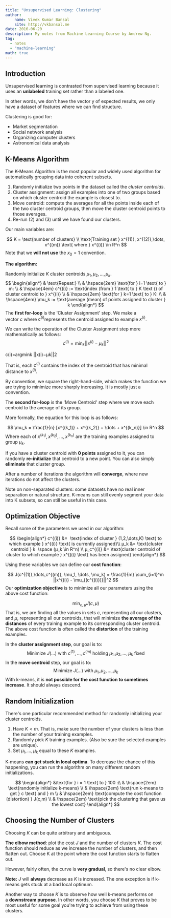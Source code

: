 ```yaml
---
title: "Unsupervised Learning: Clustering"
author: 
    name: Vivek Kumar Bansal
    site: http://vkbansal.me
date: 2016-06-20
description: My notes from Machine Learning Course by Andrew Ng.
tag:
  - notes
  - "machine-learning"
math: true
---
```


## Introduction

Unsupervised learning is contrasted from supervised learning because it uses an **unlabeled** training set rather than a labeled one.

In other words, we don't have the vector y of expected results, we only have a dataset of features where we can find structure.

Clustering is good for:

- Market segmentation
- Social network analysis
- Organizing computer clusters
- Astronomical data analysis

## K-Means Algorithm

The K-Means Algorithm is the most popular and widely used algorithm for automatically grouping data into coherent subsets.

1. Randomly initialize two points in the dataset called the *cluster centroids*.
2. Cluster assignment: assign all examples into one of two groups based on which cluster centroid the example is closest to.
3. Move centroid: compute the averages for all the points inside each of the two cluster centroid groups, then move the cluster centroid points to those averages.
4. Re-run (2) and (3) until we have found our clusters.

Our main variables are:

$$
K = \text{number of clusters} \\
\text{Training set } x^{(1)}, x^{(2)},\dots, x^{(m)} \text{ where } x^{(i)} \in R^n
$$
Note that we **will not use** the $x_0=1$ convention.

**The algorithm:**

Randomly initialize $K$ cluster centroids $\mu_1, \mu_2, \dots, \mu_k$.
$$
\begin{align*}
& \text{Repeat:} \\
& \hspace{2em} \text{for } i=1 \text{ to } m: \\
& \hspace{4em} c^{(i)} := \text{index (from } 1 \text{ to } K \text {) of cluster centroid to } x^{(i)}  \\
& \hspace{2em} \text{for } k=1 \text{ to } K: \\
& \hspace{4em} \mu_k := \text{average (mean) of points assigned to cluster } k 
\end{align*}
$$
The **first for-loop** is the 'Cluster Assignment' step. We make a vector $c$ where $c^{(i)} $represents the centroid assigned to example $x^{(i)}$.

We can write the operation of the Cluster Assignment step more mathematically as follows:
$$
c^{(i)} = \min_k ||x^{(i)} - \mu_k||^2
$$


c(i)=argmink ||x(i)−μk||2

That is, each $c^{(i)}$ contains the index of the centroid that has minimal distance to $x^{(i)}$.

By convention, we square the right-hand-side, which makes the function we are trying to minimize more sharply increasing. It is mostly just a convention.

The **second for-loop** is the 'Move Centroid' step where we move each centroid to the average of its group.

More formally, the equation for this loop is as follows:

$$
\mu_k = \frac{1}{n} [x^{(k_1)} + x^{(k_2)} + \dots + x^{(k_n)}] \in R^n
$$
Where each of $x^{(k_1)},x^{(k_2)},\dots,x^{(k_n)}$ are the training examples assigned to group $μ_k$.

If you have a cluster centroid with **0 points** assigned to it, you can randomly **re-initialize** that centroid to a new point. You can also simply **eliminate** that cluster group.

After a number of iterations the algorithm will **converge**, where new iterations do not affect the clusters.

Note on non-separated clusters: some datasets have no real inner separation or natural structure. K-means can still evenly segment your data into K subsets, so can still be useful in this case.

## Optimization Objective

Recall some of the parameters we used in our algorithm:

$$
\begin{align*}
c^{(i)} &=  \text{index of cluster } (1,2,\dots,K) \text{ to which example } x^{(i)} \text{ is currently assigned}\\
μ_k &= \text{cluster centroid } k  \space (μ_k \in R^n) \\
μ_c^{(i)} &= \text{cluster centroid of cluster to which example } x^{(i)} \text{ has been assigned}
\end{align*}
$$

Using these variables we can define our **cost function**:

$$
J(c^{(1)},\dots,c^{(m)}, \mu_1, \dots, \mu_k) = \frac{1}{m} \sum_{i=1}^m ||x^{(i)} - \mu_{(c^{(i)})}||^2
$$
Our **optimization objective** is to minimize all our parameters using the above cost function:

$$
\min_{c,\mu} J(c, \mu)
$$
That is, we are finding all the values in sets $c$, representing all our clusters, and $\mu$, representing all our centroids, that will minimize **the average of the distances** of every training example to its corresponding cluster centroid. The above cost function is often called the **distortion** of the training examples.

In the **cluster assignment step**, our goal is to:
$$
\text{Minimize } J(\dots) \text{ with } c^{(1)}, \dots, c^{(m)} \text{ holding } \mu_1, \mu_2, \dots, \mu_k \text{ fixed}
$$
In the **move centroid** step, our goal is to:
$$
\text{Minimize } J(\dots) \text{ with }  \mu_1, \mu_2, \dots, \mu_k
$$
With k-means, it is **not possible for the cost function to sometimes increase**. It should always descend.

## Random Initialization

There's one particular recommended method for randomly initializing your cluster centroids.

1. Have $K<m$. That is, make sure the number of your clusters is less than the number of your training examples.
2. Randomly pick $K$ training examples. (Also be sure the selected examples are unique).
3. Set $μ_1,\dots,μ_k$ equal to these $K$ examples.

K-means **can get stuck in local optima**. To decrease the chance of this happening, you can run the algorithm on many different random initializations.

$$
\begin{align*}
&\text{for } i = 1 \text{ to } 100 :\\
& \hspace{2em} \text{randomly initialize k-means} \\
& \hspace{2em} \text{run k-means to get } c \text{ and } m \\
& \hspace{2em}  \text{compute the cost function (distortion) } J(c,m) \\
& \hspace{2em} \text{pick the clustering that gave us the lowest cost}
\end{align*}
$$

## Choosing the Number of Clusters

Choosing $K$ can be quite arbitrary and ambiguous.

**The elbow method**: plot the cost $J$ and the number of clusters $K$. The cost function should reduce as we increase the number of clusters, and then flatten out. Choose K at the point where the cost function starts to flatten out.

However, fairly often, the curve is **very gradual**, so there's no clear elbow.

**Note:** $J$ will **always** decrease as $K$ is increased. The one exception is if k-means gets stuck at a bad local optimum.

Another way to choose $K$ is to observe how well k-means performs on a **downstream purpose**. In other words, you choose $K$ that proves to be most useful for some goal you're trying to achieve from using these clusters.